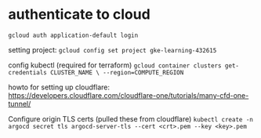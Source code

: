 # authenticate to cloud
`gcloud auth application-default login`

setting project:
`gcloud config set project gke-learning-432615`


config kubectl (required for terraform)
`gcloud container clusters get-credentials CLUSTER_NAME \
    --region=COMPUTE_REGION`


howto for setting up cloudflare:
https://developers.cloudflare.com/cloudflare-one/tutorials/many-cfd-one-tunnel/


Configure origin TLS certs (pulled these from cloudflare)
`kubectl create -n argocd secret tls argocd-server-tls --cert <crt>.pem --key <key>.pem`
